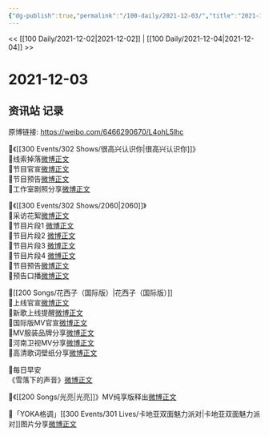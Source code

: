```yaml
---
{"dg-publish":true,"permalink":"/100-daily/2021-12-03/","title":"2021-12-03"}
---
```



<< [[100 Daily/2021-12-02\|2021-12-02]] | [[100 Daily/2021-12-04\|2021-12-04]] >>

# 2021-12-03

## 资讯站 记录

原博链接: https://weibo.com/6466290670/L4ohL5lhc

🌟《[[300 Events/302 Shows/很高兴认识你\|很高兴认识你]]》  
💫线索掉落[微博正文](https://m.weibo.cn/6466290670/4710265523800393)  
💫节目官宣[微博正文](https://m.weibo.cn/6466290670/4710270162701433)  
💫节目预告[微博正文](https://m.weibo.cn/6466290670/4710290866832477)  
💫工作室剧照分享[微博正文](https://m.weibo.cn/6466290670/4710282070592094)

🌟《[[300 Events/302 Shows/2060\|2060]]》  
💫采访花絮[微博正文](https://m.weibo.cn/6466290670/4710359761944834)  
💫节目片段1 [微博正文](https://m.weibo.cn/6466290670/4710380338677613)  
💫节目片段2 [微博正文](https://m.weibo.cn/6466290670/4710437679796506)  
💫节目片段3 [微博正文](https://m.weibo.cn/6466290670/4710438816188865)  
💫节目片段4 [微博正文](https://m.weibo.cn/6466290670/4710446604750289)  
💫节目预告[微博正文](https://m.weibo.cn/6466290670/4710265545297090)  
💫预告口播[微博正文](https://m.weibo.cn/6466290670/4710315264315452)

🌟[[200 Songs/花西子（国际版）\|花西子（国际版）]]  
💫上线官宣[微博正文](https://m.weibo.cn/6466290670/4710109886285381)  
💫新歌上线提醒[微博正文](https://m.weibo.cn/6466290670/4710111274337426)  
💫国际版MV官宣[微博正文](https://m.weibo.cn/6466290670/4710246666208788)  
💫MV服装品牌分享[微博正文](https://m.weibo.cn/6466290670/4710383044528977)  
💫河南卫视MV分享[微博正文](https://m.weibo.cn/6466290670/4710268283652267)  
💫高清歌词壁纸分享[微博正文](https://m.weibo.cn/6466290670/4710384201894815)

🌟每日早安  
《雪落下的声音》[微博正文](https://m.weibo.cn/6466290670/4710245035934986)

🌟《[[200 Songs/光亮\|光亮]]》MV纯享版释出[微博正文](https://m.weibo.cn/6466290670/4710291390072443)

🌟「YOKA格调」[[300 Events/301 Lives/卡地亚双面魅力派对\|卡地亚双面魅力派对]]图片分享[微博正文](https://m.weibo.cn/6466290670/4710328597744909)

